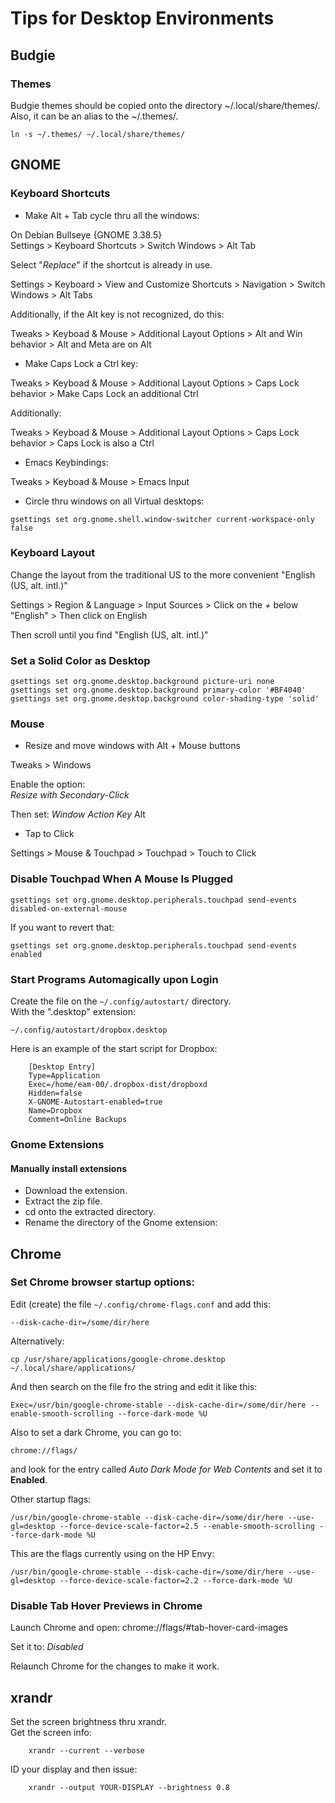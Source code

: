 
# Tips for Desktop Environments
## Budgie
### Themes
Budgie themes should be copied onto the directory ~/.local/share/themes/.  
Also, it can be an alias to the ~/.themes/.  

``ln -s ~/.themes/ ~/.local/share/themes/``

## GNOME
### Keyboard Shortcuts
- Make Alt + Tab cycle thru all the windows:  

On Debian Bullseye {GNOME 3.38.5}  
Settings > Keyboard Shortcuts > Switch Windows > Alt Tab

Select "*Replace*" if the shortcut is already in use.

Settings > Keyboard > View and Customize Shortcuts > Navigation > Switch Windows > Alt Tabs

Additionally, if the Alt key is not recognized, do this:  

Tweaks > Keyboad & Mouse > Additional Layout Options > Alt and Win behavior > Alt and Meta are on Alt

- Make Caps Lock a Ctrl key:  

Tweaks > Keyboad & Mouse > Additional Layout Options > Caps Lock behavior > Make Caps Lock an additional Ctrl

Additionally:

Tweaks > Keyboad & Mouse > Additional Layout Options > Caps Lock behavior > Caps Lock is also a Ctrl

- Emacs Keybindings:  

Tweaks > Keyboad & Mouse > Emacs Input

- Circle thru windows on all Virtual desktops:  

``gsettings set org.gnome.shell.window-switcher current-workspace-only false``

### Keyboard Layout

Change the layout from the traditional US to the more convenient "English (US, alt. intl.)"  

Settings > Region & Language > Input Sources > Click on the *+* below "English" > Then click on English

Then scroll until you find "English (US, alt. intl.)"

### Set a Solid Color as Desktop

``gsettings set org.gnome.desktop.background picture-uri none``  
``gsettings set org.gnome.desktop.background primary-color '#BF4040'``  
``gsettings set org.gnome.desktop.background color-shading-type 'solid'``

### Mouse
- Resize and move windows with Alt + Mouse buttons  

Tweaks > Windows 

Enable the option:  
*Resize with Secondary-Click*

Then set:
*Window Action Key* Alt 

- Tap to Click

Settings > Mouse & Touchpad > Touchpad > Touch to Click

### Disable Touchpad When A Mouse Is Plugged

``gsettings set org.gnome.desktop.peripherals.touchpad send-events disabled-on-external-mouse``

If you want to revert that:

``gsettings set org.gnome.desktop.peripherals.touchpad send-events enabled``

### Start Programs Automagically upon Login

Create the file on the ``~/.config/autostart/`` directory.  
With the ".desktop" extension:  

``~/.config/autostart/dropbox.desktop``

Here is an example of the start script for Dropbox:

        [Desktop Entry]
        Type=Application
        Exec=/home/eam-00/.dropbox-dist/dropboxd
        Hidden=false
        X-GNOME-Autostart-enabled=true
        Name=Dropbox
        Comment=Online Backups

### Gnome Extensions

#### Manually install extensions

* Download the extension.
* Extract the zip file.
* cd onto the extracted directory.
* Rename the directory of the Gnome extension:

## Chrome

### Set Chrome browser startup options:

Edit (create) the file ``~/.config/chrome-flags.conf`` and add this:

``--disk-cache-dir=/some/dir/here``

Alternatively:

``cp /usr/share/applications/google-chrome.desktop ~/.local/share/applications/``

And then search on the file fro the string and edit it like this:

``Exec=/usr/bin/google-chrome-stable --disk-cache-dir=/some/dir/here --enable-smooth-scrolling --force-dark-mode %U``

Also to set a dark Chrome, you can go to:  

``chrome://flags/``

and look for the entry called *Auto Dark Mode for Web Contents* and set it to **Enabled**.

Other startup flags:

``/usr/bin/google-chrome-stable --disk-cache-dir=/some/dir/here --use-gl=desktop --force-device-scale-factor=2.5 --enable-smooth-scrolling --force-dark-mode %U``

This are the flags currently using on the HP Envy:

``/usr/bin/google-chrome-stable --disk-cache-dir=/some/dir/here --use-gl=desktop --force-device-scale-factor=2.2 --force-dark-mode %U``

### Disable Tab Hover Previews in Chrome

Launch Chrome and open: chrome://flags/#tab-hover-card-images

Set it to: *Disabled*

Relaunch Chrome for the changes to make it work.

## xrandr
Set the screen brightness thru xrandr.  
Get the screen info:

        xrandr --current --verbose

ID your display and then issue:

        xrandr --output YOUR-DISPLAY --brightness 0.8
